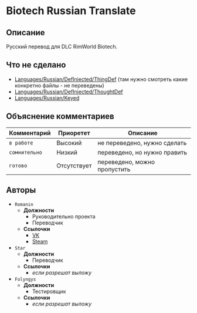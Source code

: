 # Biotech Russian Translate
## Описание
Русский перевод для DLC RimWorld Biotech.
## Что не сделано
- [Languages/Russian/DefInjected/ThingDef](https://github.com/romanin-rf/BiotechRussianTranslate/tree/main/Languages/Russian/DefInjected/ThingDef) (там нужно смотреть какие конкретно файлы - не переведены)
- [Languages/Russian/DefInjected/ThoughtDef](https://github.com/romanin-rf/BiotechRussianTranslate/tree/main/Languages/Russian/DefInjected/ThoughtDef)
- [Languages/Russian/Keyed](https://github.com/romanin-rf/BiotechRussianTranslate/tree/main/Languages/Russian/Keyed)

## Объяснение комментариев
|  Комментарий  |  Приорeтет  |            Описание          |
| ------------- | ----------- | ---------------------------- |
| `в работе`    | Высокий     | не переведено, нужно сделать |
| `сомнительно` | Низкий      | переведено, но нужно править |
| `готово`      | Отсутствует | переведено, можно пропустить |
## Авторы
- `Romanin`
   - **Должности**
      - Руководительно проекта
      - Переводчик
   - **Ссылочки**
      - [VK](https://vk.com/romanin2)
      - [Steam](https://steamcommunity.com/profiles/76561198869178151)
- `Star`
   - **Должности**
      - Переводчик
   - **Ссылочки**
      - *если разрешат выложу*
- `Folyngys`
   - **Должности**
      - Тестировщик
   - **Ссылочки**
      - *если разрешат выложу*
